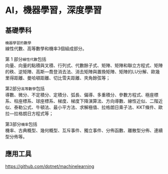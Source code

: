 # AI，機器學習，深度學習
## 基礎學科
`機器學習的數學`  
線性代數、高等數學和機率3個組成部分。  

第 1 部分`線性代數`包括  
向量、向量的點積與叉積、行列式、代數餘子式、矩陣、矩陣和聯立方程式、矩陣的秩、逆矩陣、高斯—喬登消去法、消去矩陣與置換矩陣、矩陣的LU分解、歐幾里得距離、曼哈頓距離、切比雪夫距離、夾角餘弦等；  

第2部分`高等數學`包括  
導數、微分、不定積分、定積分、弧長、偏導、多重積分、參數方程式、極座標系、柱座標系、球座標系、梯度、梯度下降演算法、方向導數、線性近似、二階近似、泰勒公式、牛頓法、最小平方法、求解極值、拉格朗日乘子法、KKT條件、歐拉—拉格朗日方程式等；  

第3部分`機率`包括  
機率、古典概型、幾何概型、互斥事件、獨立事件、分佈函數、離散型分佈、連續型分佈等。  

## 應用工具

https://github.com/dotnet/machinelearning
